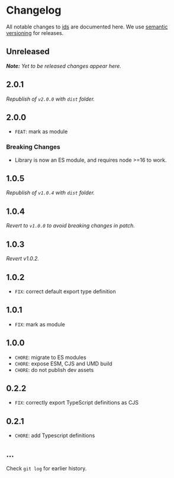 # Changelog

All notable changes to [ids](https://github.com/bpmn-io/ids) are documented here. We use [semantic versioning](http://semver.org/) for releases.

## Unreleased

___Note:__ Yet to be released changes appear here._

## 2.0.1

_Republish of `v2.0.0` with `dist` folder._

## 2.0.0

* `FEAT`: mark as module

### Breaking Changes

* Library is now an ES module, and requires node >=16 to work.

## 1.0.5

_Republish of `v1.0.4` with `dist` folder._

## 1.0.4

_Revert to `v1.0.0` to avoid breaking changes in patch._

## 1.0.3

_Revert v1.0.2._

## 1.0.2

* `FIX`: correct default export type definition

## 1.0.1

* `FIX`: mark as module

## 1.0.0

* `CHORE`: migrate to ES modules
* `CHORE`: expose ESM, CJS and UMD build
* `CHORE`: do not publish dev assets

## 0.2.2

* `FIX`: correctly export TypeScript definitions as CJS

## 0.2.1

* `CHORE`: add Typescript definitions

## ...

Check `git log` for earlier history.
